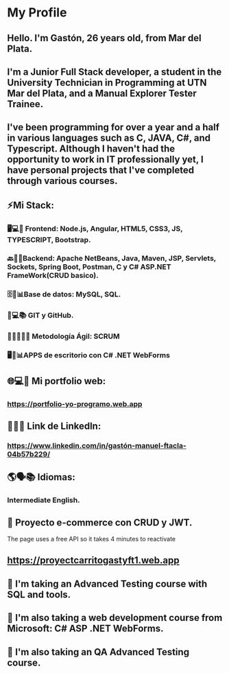 # My Profile
## Hello. I'm Gastón, 26 years old, from Mar del Plata.
## I'm a Junior Full Stack developer, a student in the University Technician in Programming at UTN Mar del Plata, and a Manual Explorer Tester Trainee. 
## I've been programming for over a year and a half in various languages such as C, JAVA, C#, and Typescript. Although I haven't had the opportunity to work in IT professionally yet, I have personal projects that I've completed through various courses.

## ⚡Mi Stack: 

### 🖥️💻🎨 Frontend: Node.js, Angular, HTML5, CSS3, JS, TYPESCRIPT, Bootstrap. 

### 🔙🔧🤖Backend: Apache NetBeans, Java, Maven, JSP, Servlets, Sockets, Spring Boot, Postman, C y C# ASP.NET FrameWork(CRUD basico).

### 🗄️💾📊Base de datos: MySQL, SQL.

### 🐙💻📚 GIT y GitHub.

### 🏃‍♂️💨👨‍💻 Metodología Ágil: SCRUM

### 🖥️🔧📊APPS de escritorio con C# .NET WebForms

## 🌐💻👤 Mi portfolio web:
### https://portfolio-yo-programo.web.app

 ## 🔗👔💼 Link de Linkedln:
### https://www.linkedin.com/in/gastón-manuel-ftacla-04b57b229/


## 🌎🗣️📚 Idiomas:
### Intermediate English.

## 🔭 Proyecto e-commerce con CRUD y JWT. 
The page uses a free API so it takes 4 minutes to reactivate
## https://proyectcarritogastyft1.web.app

## 🌱 I'm taking an Advanced Testing course with SQL and tools.
## 🌱 I'm also taking a web development course from Microsoft: C# ASP .NET WebForms.
## 🌱 I'm also taking an QA Advanced Testing course.
